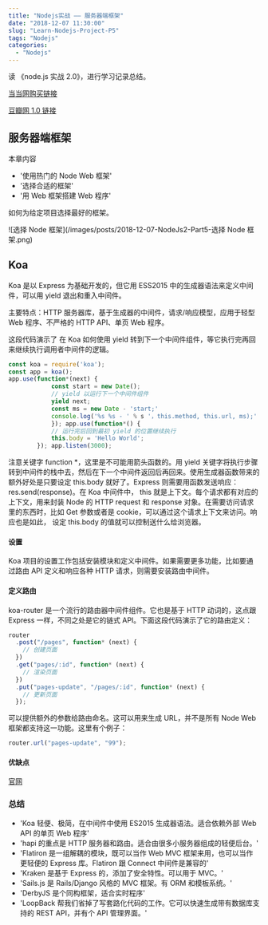 ```yaml
---
title: "Nodejs实战 —— 服务器端框架"
date: "2018-12-07 11:30:00"
slug: "Learn-Nodejs-Project-P5"
tags: "Nodejs"
categories:
  - "Nodejs"
---
```


读 《node.js 实战 2.0》，进行学习记录总结。

[当当网购买链接](http://product.dangdang.com/25329015.html)

[豆瓣网 1.0 链接](https://book.douban.com/subject/25870705/)

## 服务器端框架

本章内容

- '使用热门的 Node Web 框架'
- '选择合适的框架'
- '用 Web 框架搭建 Web 程序'

如何为给定项目选择最好的框架。

![选择 Node 框架](/images/posts/2018-12-07-NodeJs2-Part5-选择 Node 框架.png)

## Koa

Koa 是以 Express 为基础开发的，但它用 ESS2015 中的生成器语法来定义中间件，可以用 yield 退出和重入中间件。

主要特点：HTTP 服务器库，基于生成器的中间件，请求/响应模型，应用于轻型 Web 程序、不严格的 HTTP API、单页 Web 程序。

这段代码演示了 在 Koa 如何使用 yield 转到下一个中间件组件，等它执行完再回来继续执行调用者中间件的逻辑。

```javascript
const koa = require('koa');
const app = koa();
app.use(function*(next) {
            const start = new Date();
            // yield 以运行下一个中间件组件
            yield next;
            const ms = new Date - 'start;'
            console.log('%s %s - ' % s '，this.method, this.url, ms);'
            }); app.use(function*() {
            // 运行完后回到最初 yield 的位置继续执行
            this.body = 'Hello World';
        }); app.listen(3000);
```

注意关键字 function \*，这里是不可能用箭头函数的。用 yield 关键字将执行步骤转到中间件的栈中去，然后在下一个中间件返回后再回来。使用生成器函数带来的额外好处是只要设定 this.body 就好了。Express 则需要用函数发送响应：res.send(response)。在 Koa 中间件中， this 就是上下文。每个请求都有对应的上下文，用来封装 Node 的 HTTP request 和 response 对象。在需要访问请求里的东西时，比如 Get 参数或者是 cookie，可以通过这个请求上下文来访问。响应也是如此， 设定 this.body 的值就可以控制送什么给浏览器。

#### **设置**

Koa 项目的设置工作包括安装模块和定义中间件。如果需要更多功能，比如要通过路由 API
定义和响应各种 HTTP 请求，则需要安装路由中间件。

#### **定义路由**

koa-router 是一个流行的路由器中间件组件。它也是基于 HTTP 动词的，这点跟 Express 一样，不同之处是它的链式 API。下面这段代码演示了它的路由定义：

```javascript
router
  .post("/pages", function* (next) {
    // 创建页面
  })
  .get("pages/:id", function* (next) {
    // 渲染页面
  })
  .put("pages-update", "/pages/:id", function* (next) {
    // 更新页面
  });
```

可以提供额外的参数给路由命名。这可以用来生成 URL，并不是所有 Node Web 框架都支持这一功能。这里有个例子：

```javascript
router.url("pages-update", "99");
```

#### **优缺点**

[官网](https://koa.bootcss.com/)

### 总结

- 'Koa 轻便、极简，在中间件中使用 ES2015 生成器语法。适合依赖外部 Web API 的单页 Web 程序'
- 'hapi 的重点是 HTTP 服务器和路由。适合由很多小服务器组成的轻便后台。'
- 'Flatiron 是一组解耦的模块，既可以当作 Web MVC 框架来用，也可以当作更轻便的 Express 库。Flatiron 跟 Connect 中间件是兼容的'
- 'Kraken 是基于 Express 的，添加了安全特性。可以用于 MVC。'
- 'Sails.js 是 Rails/Django 风格的 MVC 框架。有 ORM 和模板系统。'
- 'DerbyJS 是个同构框架，适合实时程序'
- 'LoopBack 帮我们省掉了写套路化代码的工作。它可以快速生成带有数据库支持的 REST API，并有个 API 管理界面。'
